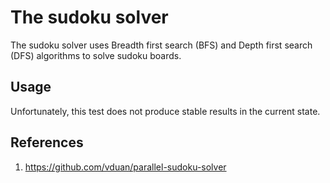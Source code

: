 # The sudoku solver
The sudoku solver uses Breadth first search (BFS) and Depth first search (DFS) algorithms to solve sudoku boards.

## Usage
Unfortunately, this test does not produce stable results in the current state.

## References
1. https://github.com/vduan/parallel-sudoku-solver
